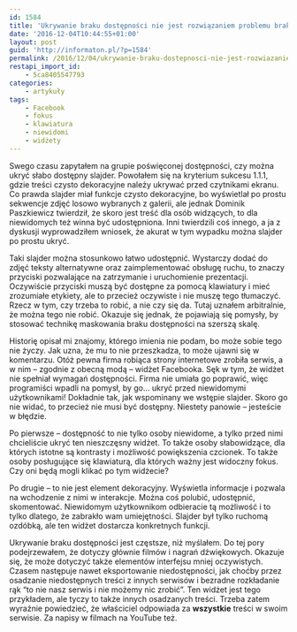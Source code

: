 ```yaml
---
id: 1584
title: 'Ukrywanie braku dostępności nie jest rozwiązaniem problemu braku dostępności'
date: '2016-12-04T10:44:55+01:00'
layout: post
guid: 'http://informaton.pl/?p=1584'
permalink: /2016/12/04/ukrywanie-braku-dostepnosci-nie-jest-rozwiazaniem-problemu-braku-dostepnosci/
restapi_import_id:
    - 5ca8405547793
categories:
    - artykuły
tags:
    - Facebook
    - fokus
    - klawiatura
    - niewidomi
    - widżety
---
```


Swego czasu zapytałem na grupie poświęconej dostępności, czy można ukryć słabo dostępny slajder. Powołałem się na kryterium sukcesu 1.1.1, gdzie treści czysto dekoracyjne należy ukrywać przed czytnikami ekranu. Co prawda slajder miał funkcje czysto dekoracyjne, bo wyświetlał po prostu sekwencje zdjęć losowo wybranych z galerii, ale jednak Dominik Paszkiewicz twierdził, że skoro jest treść dla osób widzących, to dla niewidomych też winna być udostępniona. Inni twierdzili coś innego, a ja z dyskusji wyprowadziłem wniosek, że akurat w tym wypadku można slajder po prostu ukryć.

Taki slajder można stosunkowo łatwo udostępnić. Wystarczy dodać do zdjęć teksty alternatywne oraz zaimplementować obsługę ruchu, to znaczy przyciski pozwalające na zatrzymanie i uruchomienie prezentacji. Oczywiście przyciski muszą być dostępne za pomocą klawiatury i mieć zrozumiałe etykiety, ale to przecież oczywiste i nie muszę tego tłumaczyć. Rzecz w tym, czy trzeba to robić, a nie czy się da. Tutaj uznałem arbitralnie, że można tego nie robić. Okazuje się jednak, że pojawiają się pomysły, by stosować technikę maskowania braku dostępności na szerszą skalę.

Historię opisał mi znajomy, którego imienia nie podam, bo może sobie tego nie życzy. Jak uzna, że mu to nie przeszkadza, to może ujawni się w komentarzu. Otóż pewna firma robiąca strony internetowe zrobiła serwis, a w nim – zgodnie z obecną modą – widżet Facebooka. Sęk w tym, że widżet nie spełniał wymagań dostępności. Firma nie umiała go poprawić, więc programiści wpadli na pomysł, by go… ukryć przed niewidomymi użytkownikami! Dokładnie tak, jak wspominany we wstępie slajder. Skoro go nie widać, to przecież nie musi być dostępny. Niestety panowie – jesteście w błędzie.

Po pierwsze – dostępność to nie tylko osoby niewidome, a tylko przed nimi chcieliście ukryć ten nieszczęsny widżet. To także osoby słabowidzące, dla których istotne są kontrasty i możliwość powiększenia czcionek. To także osoby posługujące się klawiaturą, dla których ważny jest widoczny fokus. Czy oni będą mogli klikać po tym widżecie?

Po drugie – to nie jest element dekoracyjny. Wyświetla informacje i pozwala na wchodzenie z nimi w interakcje. Można coś polubić, udostępnić, skomentować. Niewidomym użytkownikom odbieracie tą możliwość i to tylko dlatego, że zabrakło wam umiejętności. Slajder był tylko ruchomą ozdóbką, ale ten widżet dostarcza konkretnych funkcji.

Ukrywanie braku dostępności jest częstsze, niż myślałem. Do tej pory podejrzewałem, że dotyczy głównie filmów i nagrań dźwiękowych. Okazuje się, że może dotyczyć także elementów interfejsu mniej oczywistych. Czasem następuje nawet eksportowanie niedostępności, jak choćby przez osadzanie niedostępnych treści z innych serwisów i bezradne rozkładanie rąk “to nie nasz serwis i nie możemy nic zrobić”. Ten widżet jest tego przykładem, ale tyczy to także innych osadzanych treści. Trzeba zatem wyraźnie powiedzieć, że właściciel odpowiada za **wszystkie** treści w swoim serwisie. Za napisy w filmach na YouTube też.